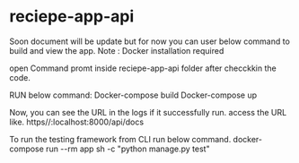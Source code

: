 # reciepe-app-api

Soon document will be update but for now you can user below command to build and view the app.
Note : Docker installation required

open Command promt inside reciepe-app-api folder after checckkin the code.

RUN below command:
Docker-compose build
Docker-compose up

Now, you can see the URL in the logs if it successfully run.
access the URL like.
https//:localhost:8000/api/docs

To run the testing framework from CLI run below command.
docker-compose run --rm app sh -c "python manage.py test"
